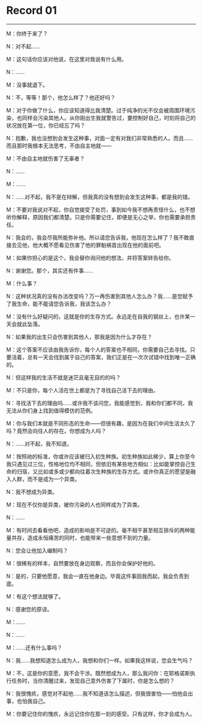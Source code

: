 # Record 01
---
M：你终于来了？

N：对不起……

M：这句话你应该对他说，在这里对我说有什么用。

N：……

M：没事就退下。

N：不，等等！那个，他怎么样了？他还好吗？

M：对于你做了什么，你应该知道得比我清楚。过于纯净的光不仅会被周围环境污染，也同样会污染其他人。从你刚出生我就警告过，要控制好自己，时刻将自己的状况放在第一位，你已经忘了吗？

N：抱歉，我也没想到会发生这种事，对面一定有对我们非常熟悉的人。而且……而且那时我根本无法思考，不由自主地就——

M：不由自主地就伤害了无辜者？

N：……

M：……

N：……对不起，我不是在辩解，但我真的没有想到会发生这种事，都是我的错。

M：不要对我说对不起，你自觉接受了处罚，事到如今我不想再责怪什么，也不想听你解释，原因我们都清楚。只是你需要记住，即便是无心之举，你也需要承担责任。

N：我会的，我会尽我所能弥补他。所以请您告诉我，他现在怎么样了？我不敢直接去见他，他大概不愿看见伤害了他的罪魁祸首出现在他的面前吧。

M：如果你担心的是这个，我会替你询问他的想法，并将答案转告给你。

N：谢谢您。那个，其实还有件事……

M：什么事？

N：这种状况真的没有办法改变吗？万一再伤害到其他人怎么办？我……是您赋予了我生命，能不能请您告诉我，我该怎么办？

M：没有什么好疑问的，这就是你的生存方式。永远走在自我的钢丝上，也许某一天会就此坠落。

N：如果我的出生只会伤害到其他人，那我是因为什么才存在？

M：这个答案不应该由我告诉你，每个人的答案也不相同，你需要自己去寻找。只要活着，总有一天会找到属于自己的答案，我们正是在一次次试错中找到唯一正确的。

N：但这样我的生活不就是迷茫且毫无目的的吗？

M：不只是你，每个人活在世上都是为了寻找自己活下去的理由。

N：寻找活下去的理由吗……或许我不该问您，我能感觉到，我和你们都不同，我无法从你们身上找到值得模仿的范例。

M：你与我们本就是不同形态的生命——但很有趣，是因为在我们中间生活太久了吗？竟然会向往人的存在。你想成为人吗？

N：……对不起，我不知道。

M：按照祂的标准，你或许应该被归入初生种族。初生种族如此稀少，算上你至今我只遇见过三位，性格地位均不相同，但依旧有某些地方相似：比如能掌控自己生命的归宿，又比如或多或少都向往着次生种族的生存方式。或许你真正的愿望是融入人群，而不是成为一个异类。

N：我不想成为异类。

M：现在不仅你是异类，被你污染的人也同样成为了异类。

N：……

M：有时间去看看他吧，造成的影响是不可逆的。毫不相干甚至相互排斥的两种能量共存，造成永恒痛苦的同时，也能带来一些意想不到的力量。

N：您会让他加入编制吗？

M：很稀有的样本，自然要放在身边观察，而且你会保护好他的。

N：是的，只要他愿意，我会一直在他身边。毕竟这件事因我而起，我会负责到底。

M：有这个想法就够了。

N：感谢您的原谅。

M：……

N：……

M：……还有什么事吗？

N：我……我想知道怎么成为人，我想和你们一样。如果我这样说，您会生气吗？

M：不，这是你的意愿，我不会干涉。既然想成为人，那么我问你：在耶格诺斯执行任务时，当你清醒过来，发现自己意外伤害了下属时，你是怎么想的？

N：我很愧疚，感觉对不起他……我不知道该怎么描述，但我很害怕——怕他会出事，也怕我自己。

M：你要记住你的愧疚，永远记住你在那一刻的感受。只有这样，你才会成为人。
